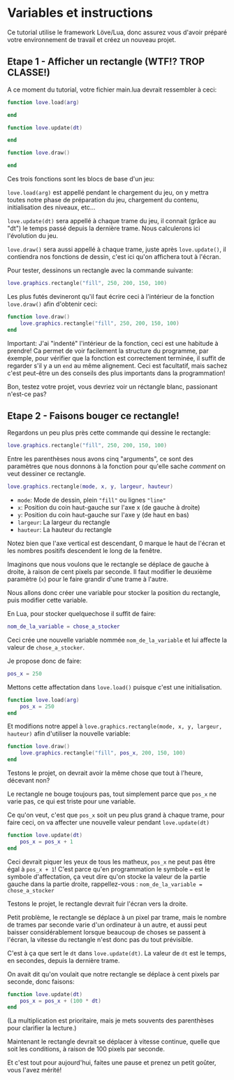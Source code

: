 Variables et instructions
=========================

Ce tutorial utilise le framework Löve/Lua, donc assurez vous d'avoir préparé votre environnement de travail et créez un nouveau projet.

## Etape 1 - Afficher un rectangle (WTF!? TROP CLASSE!)

A ce moment du tutorial, votre fichier main.lua devrait ressembler à ceci:

```lua
function love.load(arg)

end

function love.update(dt)

end

function love.draw()

end
```


Ces trois fonctions sont les blocs de base d'un jeu:

```love.load(arg)``` est appellé pendant le chargement du jeu, on y mettra toutes notre phase de préparation du jeu, chargement du contenu, initialisation des niveaux, etc...

```love.update(dt)``` sera appellé à chaque trame du jeu, il connait (grâce au "dt") le temps passé depuis la dernière trame. Nous calculerons ici l'évolution du jeu.

```love.draw()``` sera aussi appellé à chaque trame, juste après ```love.update()```, il contiendra nos fonctions de dessin, c'est ici qu'on affichera tout à l'écran.

Pour tester, dessinons un rectangle avec la commande suivante:
```lua
love.graphics.rectangle("fill", 250, 200, 150, 100)
```

Les plus futés devineront qu'il faut écrire ceci à l'intérieur de la fonction ```love.draw()``` afin d'obtenir ceci:
```lua
function love.draw()
    love.graphics.rectangle("fill", 250, 200, 150, 100)
end
```

Important:
J'ai "indenté" l'intérieur de la fonction, ceci est une habitude à prendre! Ca permet de voir facilement la structure du programme, par éxemple, pour vérifier que la fonction est correctement terminée, il suffit de regarder s'il y a un ```end``` au même alignement.
Ceci est facultatif, mais sachez c'est peut-être un des conseils des plus importants dans la programmation!

Bon, testez votre projet, vous devriez voir un réctangle blanc, passionant n'est-ce pas?


## Etape 2 - Faisons bouger ce rectangle!

Regardons un peu plus près cette commande qui dessine le rectangle:
```lua
love.graphics.rectangle("fill", 250, 200, 150, 100)
```
Entre les parenthèses nous avons cinq "arguments", ce sont des paramètres que nous donnons à la fonction pour qu'elle sache _comment_ on veut dessiner ce rectangle.

```lua
love.graphics.rectangle(mode, x, y, largeur, hauteur)
```

+ ```mode```: Mode de dessin, plein ```"fill"``` ou lignes ```"line"```
+ ```x```: Position du coin haut-gauche sur l'axe x (de gauche à droite)
+ ```y```: Position du coin haut-gauche sur l'axe y (de haut en bas)
+ ```largeur```: La largeur du rectangle
+ ```hauteur```: La hauteur du rectangle

Notez bien que l'axe vertical est descendant, 0 marque le haut de l'écran et les nombres positifs descendent le long de la fenêtre.

Imaginons que nous voulons que le rectangle se déplace de gauche à droite, à raison de cent pixels par seconde.
Il faut modifier le deuxième paramètre (```x```) pour le faire grandir d'une trame à l'autre.

Nous allons donc créer une variable pour stocker la position du rectangle, puis modifier cette variable.

En Lua, pour stocker quelquechose il suffit de faire:
```lua
nom_de_la_variable = chose_a_stocker
```

Ceci crée une nouvelle variable nommée ```nom_de_la_variable``` et lui affecte la valeur de ```chose_a_stocker```.

Je propose donc de faire:
```lua
pos_x = 250
```

Mettons cette affectation dans ```love.load()``` puisque c'est une initialisation.
```lua
function love.load(arg)
    pos_x = 250
end
```

Et modifions notre appel à ```love.graphics.rectangle(mode, x, y, largeur, hauteur)``` afin d'utiliser la nouvelle variable:
```lua
function love.draw()
    love.graphics.rectangle("fill", pos_x, 200, 150, 100)
end
```

Testons le projet, on devrait avoir la même chose que tout à l'heure, décevant non?

Le rectangle ne bouge toujours pas, tout simplement parce que ```pos_x``` ne varie pas, ce qui est triste pour une variable.

Ce qu'on veut, c'est que ```pos_x``` soit un peu plus grand à chaque trame, pour faire ceci, on va affecter une nouvelle valeur pendant ```love.update(dt)```
```lua
function love.update(dt)
    pos_x = pos_x + 1
end
```

Ceci devrait piquer les yeux de tous les matheux, ```pos_x``` ne peut pas être égal à ```pos_x + 1```!
C'est parce qu'en programmation  le symbole ```=``` est le symbole d'affectation, ça veut dire qu'on stocke la valeur de la partie gauche dans la partie droite, rappellez-vous : ```nom_de_la_variable = chose_a_stocker```

Testons le projet, le rectangle devrait fuir l'écran vers la droite.

Petit problème, le rectangle se déplace à un pixel par trame, mais le nombre de trames par seconde varie d'un ordinateur à un autre, et aussi peut baisser considérablement lorsque beaucoup de choses se passent à l'écran, la vitesse du rectangle n'est donc pas du tout prévisible.

C'est à ça que sert le ```dt``` dans ```love.update(dt)```. La valeur de ```dt``` est le temps, en secondes, depuis la dernière trame.

On avait dit qu'on voulait que notre rectangle se déplace à cent pixels par seconde, donc faisons:
```lua
function love.update(dt)
    pos_x = pos_x + (100 * dt)
end
```
(La multiplication est prioritaire, mais je mets souvents des parenthèses pour clarifier la lecture.)

Maintenant le rectangle devrait se déplacer à vitesse continue, quelle que soit les conditions, à raison de 100 pixels par seconde.

Et c'est tout pour aujourd'hui, faites une pause et prenez un petit goûter, vous l'avez mérité!
